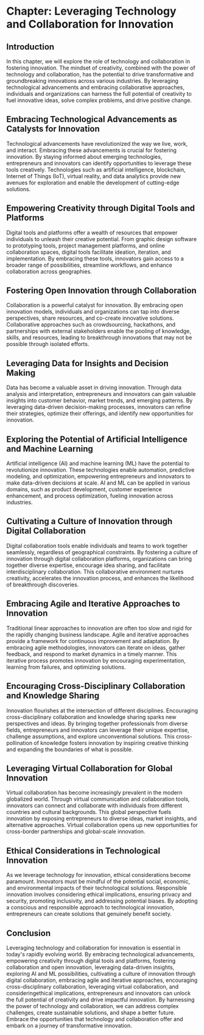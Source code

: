 Chapter: Leveraging Technology and Collaboration for Innovation
===============================================================

Introduction
------------

In this chapter, we will explore the role of technology and collaboration in fostering innovation. The mindset of creativity, combined with the power of technology and collaboration, has the potential to drive transformative and groundbreaking innovations across various industries. By leveraging technological advancements and embracing collaborative approaches, individuals and organizations can harness the full potential of creativity to fuel innovative ideas, solve complex problems, and drive positive change.

Embracing Technological Advancements as Catalysts for Innovation
----------------------------------------------------------------

Technological advancements have revolutionized the way we live, work, and interact. Embracing these advancements is crucial for fostering innovation. By staying informed about emerging technologies, entrepreneurs and innovators can identify opportunities to leverage these tools creatively. Technologies such as artificial intelligence, blockchain, Internet of Things (IoT), virtual reality, and data analytics provide new avenues for exploration and enable the development of cutting-edge solutions.

Empowering Creativity through Digital Tools and Platforms
---------------------------------------------------------

Digital tools and platforms offer a wealth of resources that empower individuals to unleash their creative potential. From graphic design software to prototyping tools, project management platforms, and online collaboration spaces, digital tools facilitate ideation, iteration, and implementation. By embracing these tools, innovators gain access to a broader range of possibilities, streamline workflows, and enhance collaboration across geographies.

Fostering Open Innovation through Collaboration
-----------------------------------------------

Collaboration is a powerful catalyst for innovation. By embracing open innovation models, individuals and organizations can tap into diverse perspectives, share resources, and co-create innovative solutions. Collaborative approaches such as crowdsourcing, hackathons, and partnerships with external stakeholders enable the pooling of knowledge, skills, and resources, leading to breakthrough innovations that may not be possible through isolated efforts.

Leveraging Data for Insights and Decision Making
------------------------------------------------

Data has become a valuable asset in driving innovation. Through data analysis and interpretation, entrepreneurs and innovators can gain valuable insights into customer behavior, market trends, and emerging patterns. By leveraging data-driven decision-making processes, innovators can refine their strategies, optimize their offerings, and identify new opportunities for innovation.

Exploring the Potential of Artificial Intelligence and Machine Learning
-----------------------------------------------------------------------

Artificial intelligence (AI) and machine learning (ML) have the potential to revolutionize innovation. These technologies enable automation, predictive modeling, and optimization, empowering entrepreneurs and innovators to make data-driven decisions at scale. AI and ML can be applied in various domains, such as product development, customer experience enhancement, and process optimization, fueling innovation across industries.

Cultivating a Culture of Innovation through Digital Collaboration
-----------------------------------------------------------------

Digital collaboration tools enable individuals and teams to work together seamlessly, regardless of geographical constraints. By fostering a culture of innovation through digital collaboration platforms, organizations can bring together diverse expertise, encourage idea sharing, and facilitate interdisciplinary collaboration. This collaborative environment nurtures creativity, accelerates the innovation process, and enhances the likelihood of breakthrough discoveries.

Embracing Agile and Iterative Approaches to Innovation
------------------------------------------------------

Traditional linear approaches to innovation are often too slow and rigid for the rapidly changing business landscape. Agile and iterative approaches provide a framework for continuous improvement and adaptation. By embracing agile methodologies, innovators can iterate on ideas, gather feedback, and respond to market dynamics in a timely manner. This iterative process promotes innovation by encouraging experimentation, learning from failures, and optimizing solutions.

Encouraging Cross-Disciplinary Collaboration and Knowledge Sharing
------------------------------------------------------------------

Innovation flourishes at the intersection of different disciplines. Encouraging cross-disciplinary collaboration and knowledge sharing sparks new perspectives and ideas. By bringing together professionals from diverse fields, entrepreneurs and innovators can leverage their unique expertise, challenge assumptions, and explore unconventional solutions. This cross-pollination of knowledge fosters innovation by inspiring creative thinking and expanding the boundaries of what is possible.

Leveraging Virtual Collaboration for Global Innovation
------------------------------------------------------

Virtual collaboration has become increasingly prevalent in the modern globalized world. Through virtual communication and collaboration tools, innovators can connect and collaborate with individuals from different countries and cultural backgrounds. This global perspective fuels innovation by exposing entrepreneurs to diverse ideas, market insights, and alternative approaches. Virtual collaboration opens up new opportunities for cross-border partnerships and global-scale innovation.

Ethical Considerations in Technological Innovation
--------------------------------------------------

As we leverage technology for innovation, ethical considerations become paramount. Innovators must be mindful of the potential social, economic, and environmental impacts of their technological solutions. Responsible innovation involves considering ethical implications, ensuring privacy and security, promoting inclusivity, and addressing potential biases. By adopting a conscious and responsible approach to technological innovation, entrepreneurs can create solutions that genuinely benefit society.

Conclusion
----------

Leveraging technology and collaboration for innovation is essential in today's rapidly evolving world. By embracing technological advancements, empowering creativity through digital tools and platforms, fostering collaboration and open innovation, leveraging data-driven insights, exploring AI and ML possibilities, cultivating a culture of innovation through digital collaboration, embracing agile and iterative approaches, encouraging cross-disciplinary collaboration, leveraging virtual collaboration, and consideringethical implications, entrepreneurs and innovators can unlock the full potential of creativity and drive impactful innovation. By harnessing the power of technology and collaboration, we can address complex challenges, create sustainable solutions, and shape a better future. Embrace the opportunities that technology and collaboration offer and embark on a journey of transformative innovation.
